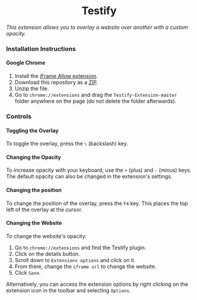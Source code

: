 <h1 align="center">Testify</h1>

*This extension allows you to overlay a website over another with a custom opacity.*
### Installation Instructions
#### Google Chrome
1. Install the [iFrame Allow extension](https://chrome.google.com/webstore/detail/iframe-allow/gifgpciglhhpmeefjdmlpboipkibhbjg/).
2. Download this repository as a [ZIP](https://github.com/Geeoon/Testify-Extension/archive/refs/heads/master.zip).
3. Unzip the file.
4. Go to  `chrome://extensions` and drag the `Testify-Extension-master` folder anywhere on the page (do not delete the folder afterwards). 

### Controls
#### Toggling the Overlay
To toggle the overlay, press the `\` (backslash) key.
#### Changing the Opacity
To increase opacity with your keyboard, use the `+` (plus) and `-` (minus) keys.
The default opacity can also be changed in the extension's settings.
#### Changing the position
To change the position of the overlay, press the `F4` key.  This places the top left of the overlay at the cursor.
#### Changing the Website
To change the website's opacity:
1. Go to `chrome://extensions` and find the Testify plugin.
2. Click on the details button.
3. Scroll down to `Extensions options` and click on it.
4. From there, change the `iframe url` to change the website.
5. Click `Save`.

Alternatively, you can access the extension options by right clicking on the extension icon in the toolbar and selecting `Options`.